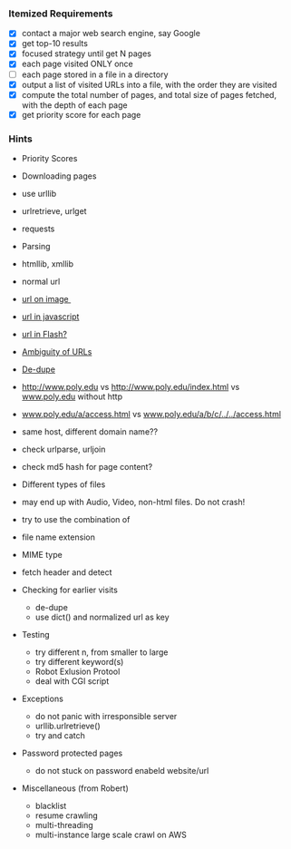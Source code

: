 ### Itemized Requirements
* [x] contact a major web search engine, say Google
* [x] get top-10 results
* [x] focused strategy until get N pages
* [x] each page visited ONLY once
* [ ] each page stored in a file in a directory
* [x] output a list of visited URLs into a file, with the order they are visited
* [x] compute the total number of pages, and total size of pages fetched, with the depth of each page
* [x] get priority score for each page

### Hints
* Priority Scores

* Downloading pages
 * use urllib
 * urlretrieve, urlget
 * requests

* Parsing
 * htmllib, xmllib
 * normal url <a href>
 * url on image <img>
 * url in javascript
 * url in Flash?

* Ambiguity of URLs
 * De-dupe
 * http://www.poly.edu vs http://www.poly.edu/index.html vs www.poly.edu without http
 * www.poly.edu/a/access.html vs www.poly.edu/a/b/c/../../access.html
 * same host, different domain name??
 * check urlparse, urljoin
 * check md5 hash for page content?

* Different types of files
 * may end up with Audio, Video, non-html files. Do not crash!
 * try to use the combination of 
  * file name extension
  * MIME type
  * fetch header and detect

* Checking for earlier visits
  * de-dupe
  * use dict() and normalized url as key

* Testing
  * try different n, from smaller to large
  * try different keyword(s)
  * Robot Exlusion Protool
  * deal with CGI script

* Exceptions
  * do not panic with irresponsible server
  * urllib.urlretrieve()
  * try and catch

* Password protected pages
  * do not stuck on password enabeld website/url

* Miscellaneous (from Robert)
  * blacklist
  * resume crawling
  * multi-threading
  * multi-instance large scale crawl on AWS

